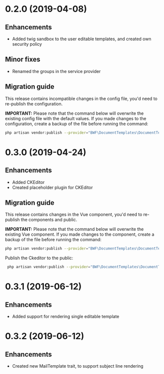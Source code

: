 # 0.2.0 (2019-04-08)

## Enhancements
- Added twig sandbox to the user editable templates, and created own security policy

## Minor fixes
- Renamed the groups in the service provider

## Migration guide
This release contains incompatible changes in the config file, you'd need to re-publish the configuration.

**IMPORTANT:** Please note that the command below will overwrite the existing config file with the default values. If you made changes to the configuration, create a backup of the file before running the command:

```sh
php artisan vendor:publish --provider="BWF\DocumentTemplates\DocumentTemplatesServiceProvider" --tag=config --force
``` 

# 0.3.0 (2019-04-24)
 ## Enhancements
 - Added CKEditor
 - Created placeholder plugin for CKEditor
 
 ## Migration guide
 This release contains changes in the Vue component, you'd need to re-publish the components and public.
 
 **IMPORTANT:** Please note that the command below will overwrite the existing Vue component. If you made changes to the component, create a backup of the file before running the command:
 
 ```sh
 php artisan vendor:publish --provider="BWF\DocumentTemplates\DocumentTemplatesServiceProvider" --tag=components --force
 ```
 
 Publish the Ckeditor to the public:
 ```sh
  php artisan vendor:publish --provider="BWF\DocumentTemplates\DocumentTemplatesServiceProvider" --tag=public --force
```

# 0.3.1 (2019-06-12)
 ## Enhancements
 - Added support for rendering single editable template
 
 # 0.3.2 (2019-06-12)
  ## Enhancements
  - Created new MailTemplate trait, to support subject line rendering